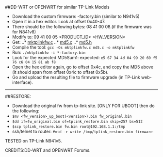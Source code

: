 ##DD-WRT or OPENWRT for similar TP-Link Models
* Download the custom firmware: <firmware>-factory.bin (similar to N941v5)
* Open it in a hex editor. Look at offset 0x40-47.
* There should be the following bytes: 08 41 00 08.(if the firmware was for N841v8)
* Modify to: 09 41 00 05
		<PRODUCT_ID> <HW_VERSION>
* Get:
..* [mktplinkfw.c](https://raw.githubusercontent.com/revosftw/dd_wrt_scripts/master/tplink/mktplinkfw.c)
..* [md5.c](https://raw.githubusercontent.com/revosftw/dd_wrt_scripts/master/tplink/md5.c)
..* [md5.h](https://raw.githubusercontent.com/revosftw/dd_wrt_scripts/master/tplink/md5.h)
* Compile the tool: `gcc -Os mktplinkfw.c md5.c -o mktplinkfw`
* Run: `./mktplinkfw -i *-factory.bin`
* Look for the expected MD5Sum1: expected: `e5 67 34 4d 04 99 20 60 f5 76 c6 04 15 81 ab f8`
* Open the hex editor again, go to offset 0x4c, and copy the MD5 above (it should span from offset 0x4c to offset 0x5b).
* Go and upload the resulting file to firmware upgrade (in TP-Link web-interface).
---
##RESTORE:
* Download the original fw from tp-link site. [ONLY FOR UBOOT]
then do the following:
* `$mv <fw_version>_up_boot(<version>).bin fw_original.bin`
* `$dd if=fw_original.bin of=tplink_restore.bin skip=257 bs=512`
* `$scp tplink_restore.bin fw.bin root@192.168.1.1:/tmp`
* ssh/telnet to router: `#mtd -r write /tmp/tplink_restore.bin firmware`

TESTED on TP-Link N941v5.

CREDITS:DD-WRT and OPENWRT Forums.